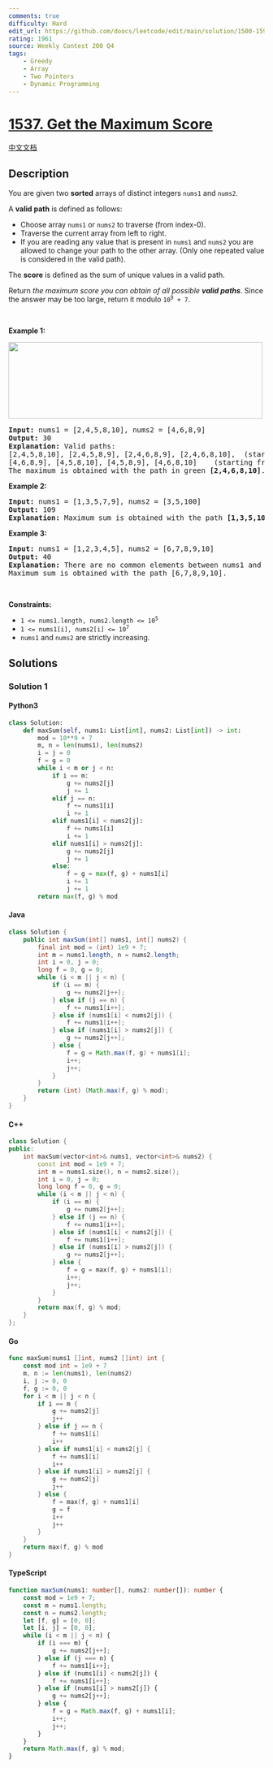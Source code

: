```yaml
---
comments: true
difficulty: Hard
edit_url: https://github.com/doocs/leetcode/edit/main/solution/1500-1599/1537.Get%20the%20Maximum%20Score/README_EN.md
rating: 1961
source: Weekly Contest 200 Q4
tags:
    - Greedy
    - Array
    - Two Pointers
    - Dynamic Programming
---
```


<!-- problem:start -->

# [1537. Get the Maximum Score](https://leetcode.com/problems/get-the-maximum-score)

[中文文档](/solution/1500-1599/1537.Get%20the%20Maximum%20Score/README.md)

## Description

<!-- description:start -->

<p>You are given two <strong>sorted</strong> arrays of distinct integers <code>nums1</code> and <code>nums2</code>.</p>

<p>A <strong>valid<strong><em> </em></strong>path</strong> is defined as follows:</p>

<ul>
	<li>Choose array <code>nums1</code> or <code>nums2</code> to traverse (from index-0).</li>
	<li>Traverse the current array from left to right.</li>
	<li>If you are reading any value that is present in <code>nums1</code> and <code>nums2</code> you are allowed to change your path to the other array. (Only one repeated value is considered in the valid path).</li>
</ul>

<p>The <strong>score</strong> is defined as the sum of unique values in a valid path.</p>

<p>Return <em>the maximum score you can obtain of all possible <strong>valid paths</strong></em>. Since the answer may be too large, return it modulo <code>10<sup>9</sup> + 7</code>.</p>

<p>&nbsp;</p>
<p><strong class="example">Example 1:</strong></p>
<img alt="" src="https://fastly.jsdelivr.net/gh/doocs/leetcode@main/solution/1500-1599/1537.Get%20the%20Maximum%20Score/images/sample_1_1893.png" style="width: 500px; height: 151px;" />
<pre>
<strong>Input:</strong> nums1 = [2,4,5,8,10], nums2 = [4,6,8,9]
<strong>Output:</strong> 30
<strong>Explanation:</strong> Valid paths:
[2,4,5,8,10], [2,4,5,8,9], [2,4,6,8,9], [2,4,6,8,10],  (starting from nums1)
[4,6,8,9], [4,5,8,10], [4,5,8,9], [4,6,8,10]    (starting from nums2)
The maximum is obtained with the path in green <strong>[2,4,6,8,10]</strong>.
</pre>

<p><strong class="example">Example 2:</strong></p>

<pre>
<strong>Input:</strong> nums1 = [1,3,5,7,9], nums2 = [3,5,100]
<strong>Output:</strong> 109
<strong>Explanation:</strong> Maximum sum is obtained with the path <strong>[1,3,5,100]</strong>.
</pre>

<p><strong class="example">Example 3:</strong></p>

<pre>
<strong>Input:</strong> nums1 = [1,2,3,4,5], nums2 = [6,7,8,9,10]
<strong>Output:</strong> 40
<strong>Explanation:</strong> There are no common elements between nums1 and nums2.
Maximum sum is obtained with the path [6,7,8,9,10].
</pre>

<p>&nbsp;</p>
<p><strong>Constraints:</strong></p>

<ul>
	<li><code>1 &lt;= nums1.length, nums2.length &lt;= 10<sup>5</sup></code></li>
	<li><code>1 &lt;= nums1[i], nums2[i] &lt;= 10<sup>7</sup></code></li>
	<li><code>nums1</code> and <code>nums2</code> are strictly increasing.</li>
</ul>

<!-- description:end -->

## Solutions

<!-- solution:start -->

### Solution 1

<!-- tabs:start -->

#### Python3

```python
class Solution:
    def maxSum(self, nums1: List[int], nums2: List[int]) -> int:
        mod = 10**9 + 7
        m, n = len(nums1), len(nums2)
        i = j = 0
        f = g = 0
        while i < m or j < n:
            if i == m:
                g += nums2[j]
                j += 1
            elif j == n:
                f += nums1[i]
                i += 1
            elif nums1[i] < nums2[j]:
                f += nums1[i]
                i += 1
            elif nums1[i] > nums2[j]:
                g += nums2[j]
                j += 1
            else:
                f = g = max(f, g) + nums1[i]
                i += 1
                j += 1
        return max(f, g) % mod
```

#### Java

```java
class Solution {
    public int maxSum(int[] nums1, int[] nums2) {
        final int mod = (int) 1e9 + 7;
        int m = nums1.length, n = nums2.length;
        int i = 0, j = 0;
        long f = 0, g = 0;
        while (i < m || j < n) {
            if (i == m) {
                g += nums2[j++];
            } else if (j == n) {
                f += nums1[i++];
            } else if (nums1[i] < nums2[j]) {
                f += nums1[i++];
            } else if (nums1[i] > nums2[j]) {
                g += nums2[j++];
            } else {
                f = g = Math.max(f, g) + nums1[i];
                i++;
                j++;
            }
        }
        return (int) (Math.max(f, g) % mod);
    }
}
```

#### C++

```cpp
class Solution {
public:
    int maxSum(vector<int>& nums1, vector<int>& nums2) {
        const int mod = 1e9 + 7;
        int m = nums1.size(), n = nums2.size();
        int i = 0, j = 0;
        long long f = 0, g = 0;
        while (i < m || j < n) {
            if (i == m) {
                g += nums2[j++];
            } else if (j == n) {
                f += nums1[i++];
            } else if (nums1[i] < nums2[j]) {
                f += nums1[i++];
            } else if (nums1[i] > nums2[j]) {
                g += nums2[j++];
            } else {
                f = g = max(f, g) + nums1[i];
                i++;
                j++;
            }
        }
        return max(f, g) % mod;
    }
};
```

#### Go

```go
func maxSum(nums1 []int, nums2 []int) int {
	const mod int = 1e9 + 7
	m, n := len(nums1), len(nums2)
	i, j := 0, 0
	f, g := 0, 0
	for i < m || j < n {
		if i == m {
			g += nums2[j]
			j++
		} else if j == n {
			f += nums1[i]
			i++
		} else if nums1[i] < nums2[j] {
			f += nums1[i]
			i++
		} else if nums1[i] > nums2[j] {
			g += nums2[j]
			j++
		} else {
			f = max(f, g) + nums1[i]
			g = f
			i++
			j++
		}
	}
	return max(f, g) % mod
}
```

#### TypeScript

```ts
function maxSum(nums1: number[], nums2: number[]): number {
    const mod = 1e9 + 7;
    const m = nums1.length;
    const n = nums2.length;
    let [f, g] = [0, 0];
    let [i, j] = [0, 0];
    while (i < m || j < n) {
        if (i === m) {
            g += nums2[j++];
        } else if (j === n) {
            f += nums1[i++];
        } else if (nums1[i] < nums2[j]) {
            f += nums1[i++];
        } else if (nums1[i] > nums2[j]) {
            g += nums2[j++];
        } else {
            f = g = Math.max(f, g) + nums1[i];
            i++;
            j++;
        }
    }
    return Math.max(f, g) % mod;
}
```

<!-- tabs:end -->

<!-- solution:end -->

<!-- problem:end -->
